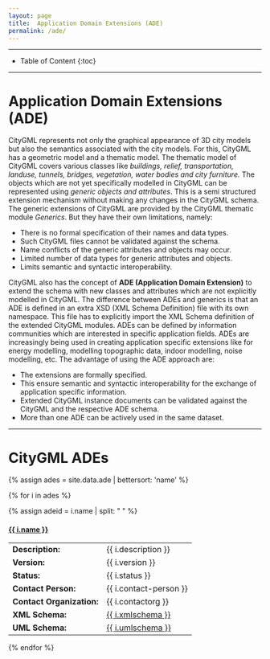 ```yaml
---
layout: page
title:  Application Domain Extensions (ADE)
permalink: /ade/
---
```


- - -

* Table of Content
{:toc}

- - -

# Application Domain Extensions (ADE)
    
CityGML represents not only the graphical appearance of 3D city models but also the semantics associated with the city models.
For this, CityGML has a geometric model and a thematic model.
The thematic model of CityGML covers various classes like *buildings, relief, transportation, landuse, tunnels, bridges, vegetation, water bodies and city furniture.*
The objects which are not yet specifically modelled in CityGML can be represented using *generic objects and attributes*.
This is a semi structured extension mechanism without making any changes in the CityGML schema.
The generic extensions of CityGML are provided by the CityGML thematic module *Generics*.
But they have their own limitations, namely:

  * There is no formal specification of their names and data types.
  * Such CityGML files cannot be validated against the schema.
  * Name conflicts of the generic attributes and objects may occur.
  * Limited number of data types for generic attributes and objects.
  * Limits semantic and syntactic interoperability.


CityGML also has the concept of **ADE (Application Domain Extension)** to extend the schema with new classes and attributes which are not explicitly modelled in CityGML.
The difference between ADEs and generics is that an ADE is defined in an extra XSD (XML Schema Definition) file with its own namespace. 
This file has to explicitly import the XML Schema definition of the extended CityGML modules.
ADEs can be defined by information communities which are interested in specific application fields. 
ADEs are increasingly being used in creating application specific extensions like for energy modelling, modelling topographic data, indoor modelling, noise modelling, etc.
The advantage of using the ADE approach are:

  * The extensions are formally specified. 
  * This ensure semantic and syntactic interoperability for the exchange of application specific information.
  * Extended CityGML instance documents can be validated against the CityGML and the respective ADE schema. 
  * More than one ADE can be actively used in the same dataset.

- - -

# CityGML ADEs

{% assign ades = site.data.ade | bettersort: 'name' %}

{% for i in ades %}

{% assign adeid = i.name | split: " " %}

<div ng-app="" class="panel panel-warning">
    <h4 class="panel-title">
      <a data-toggle="collapse" data-parent="#panel" href='#{{ adeid.first }}' class="panel-toggle">
        <span class="glyphicon glyphicon-folder-close"  id="icontoggle"></span>
        {{ i.name }}
      </a>
    </h4>
  </div>

<div id="{{ adeid.first }}" class="panel-collapse collapse">
<div class="panel-body">
<table class="table table-condensed table-hover table-responsive">
  <tr>
    <td><b>Description:</b></td>
    <td>{{ i.description }}</td>
  </tr>
  <tr>
    <td><b>Version:</b></td>
    <td>{{ i.version }}</td>
  </tr>  
  <tr>
    <td><b>Status:</b></td>
    <td>{{ i.status }}</td>
  </tr>  
  <tr>
    <td><b>Contact Person:</b></td>
    <td>{{ i.contact-person }}</td>
  </tr>  
  <tr>
    <td><b>Contact Organization:</b></td>
    <td>{{ i.contactorg }}</td>
  </tr>  
  <tr>
    <td><b>XML Schema:</b></td>
    <td><a href="{{ i.xmlschema }}">{{ i.xmlschema }}</a></td>
  </tr>  
  <tr>
    <td><b>UML Schema:</b></td>
    <td><a href="{{ i.umlschema }}">{{ i.umlschema }}</a></td>
  </tr>  
</table>
</div>
</div>

{% endfor %}

<!-- - - - 


# CityGML ADE Modelling -->

